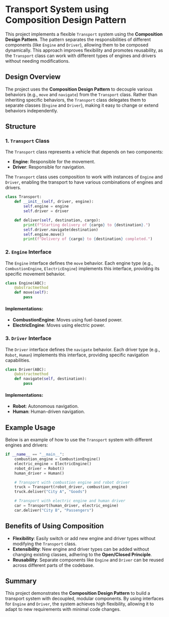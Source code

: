 # Transport System using Composition Design Pattern

This project implements a flexible `Transport` system using the **Composition Design Pattern**. The pattern separates the responsibilities of different components (like `Engine` and `Driver`), allowing them to be composed dynamically. This approach improves flexibility and promotes reusability, as the `Transport` class can work with different types of engines and drivers without needing modifications.

## Design Overview

The project uses the **Composition Design Pattern** to decouple various behaviors (e.g., `move` and `navigate`) from the `Transport` class. Rather than inheriting specific behaviors, the `Transport` class delegates them to separate classes (`Engine` and `Driver`), making it easy to change or extend behaviors independently.

## Structure

### 1. `Transport` Class

The `Transport` class represents a vehicle that depends on two components:
- **Engine**: Responsible for the movement.
- **Driver**: Responsible for navigation.

The `Transport` class uses composition to work with instances of `Engine` and `Driver`, enabling the transport to have various combinations of engines and drivers.

```python
class Transport:
    def __init__(self, driver, engine):
        self.engine = engine
        self.driver = driver

    def deliver(self, destination, cargo):
        print(f"Starting delivery of {cargo} to {destination}.")
        self.driver.navigate(destination)
        self.engine.move()
        print(f"Delivery of {cargo} to {destination} completed.")
```

### 2. `Engine` Interface

The `Engine` interface defines the `move` behavior. Each engine type (e.g., `CombustionEngine`, `ElectricEngine`) implements this interface, providing its specific movement behavior.

```python
class Engine(ABC):
    @abstractmethod
    def move(self):
        pass
```

#### Implementations:
- **CombustionEngine**: Moves using fuel-based power.
- **ElectricEngine**: Moves using electric power.

### 3. `Driver` Interface

The `Driver` interface defines the `navigate` behavior. Each driver type (e.g., `Robot`, `Human`) implements this interface, providing specific navigation capabilities.

```python
class Driver(ABC):
    @abstractmethod
    def navigate(self, destination):
        pass
```

#### Implementations:
- **Robot**: Autonomous navigation.
- **Human**: Human-driven navigation.

## Example Usage

Below is an example of how to use the `Transport` system with different engines and drivers:

```python
if __name__ == "__main__":
    combustion_engine = CombustionEngine()
    electric_engine = ElectricEngine()
    robot_driver = Robot()
    human_driver = Human()

    # Transport with combustion engine and robot driver
    truck = Transport(robot_driver, combustion_engine)
    truck.deliver("City A", "Goods")

    # Transport with electric engine and human driver
    car = Transport(human_driver, electric_engine)
    car.deliver("City B", "Passengers")
```

## Benefits of Using Composition

- **Flexibility**: Easily switch or add new engine and driver types without modifying the `Transport` class.
- **Extensibility**: New engine and driver types can be added without changing existing classes, adhering to the **Open/Closed Principle**.
- **Reusability**: Separate components like `Engine` and `Driver` can be reused across different parts of the codebase.

## Summary

This project demonstrates the **Composition Design Pattern** to build a transport system with decoupled, modular components. By using interfaces for `Engine` and `Driver`, the system achieves high flexibility, allowing it to adapt to new requirements with minimal code changes.
```
```
